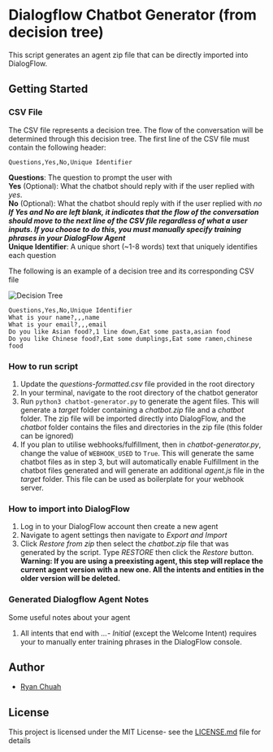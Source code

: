 # Dialogflow Chatbot Generator (from decision tree)
This script generates an agent zip file that can be directly
imported into DialogFlow. 


## Getting Started
### CSV File
The CSV file represents a decision tree. The flow of the conversation will
be determined through this decision tree.
The first line of the CSV file must contain the following header:

    Questions,Yes,No,Unique Identifier
    
**Questions**: The question to prompt the user with  
**Yes** (Optional): What the chatbot should reply with if the user replied with *yes*.   
**No** (Optional): What the chatbot should reply with if the user replied with *no*  
**_If Yes and No are left blank, it indicates that the flow of the conversation should move to the next line of the CSV file 
regardless of what a user inputs. If you choose to do this, you must
manually specify training phrases in your DialogFlow Agent_**  
**Unique Identifier**: A unique short (~1-8 words) text that uniquely identifies each question  

The following is an example of a decision tree and its corresponding CSV file  

![Decision Tree](https://res.cloudinary.com/cyhiee123/image/upload/v1582307849/Decision_Tree_wlwjdp.png "Food Decision Tree")

    Questions,Yes,No,Unique Identifier
    What is your name?,,,name
    What is your email?,,,email
    Do you like Asian food?,1 line down,Eat some pasta,asian food
    Do you like Chinese food?,Eat some dumplings,Eat some ramen,chinese food
    
### How to run script
1. Update the *questions-formatted.csv* file provided in the root directory
2. In your terminal, navigate to the root directory of the chatbot generator
3. Run `python3 chatbot-generator.py` to generate the agent files. This will generate a *target* folder
containing a *chatbot.zip* file and a *chatbot* folder. The zip file will be 
imported directly into DialogFlow, and the *chatbot* folder contains the files and
directories in the zip file (this folder can be ignored)
4. If you plan to utilise webhooks/fulfillment, then in *chatbot-generator.py*,
change the value of `WEBHOOK_USED` to `True`. This will generate the same chatbot files as in step 3,
but will automatically enable Fulfillment in the chatbot files generated and will generate an additional
*agent.js* file in the *target* folder. This file can be used as boilerplate for your webhook server.


### How to import into DialogFlow
1. Log in to your DialogFlow account then create a new agent
2. Navigate to agent settings then navigate to *Export and Import*
3. Click *Restore from zip* then select the *chatbot.zip* file that
was generated by the script. Type *RESTORE* then click the *Restore*
button.  
**Warning: If you are using a preexisting agent, this step will 
replace the current agent version with a new one. All the 
intents and entities in the older version will be deleted.**


### Generated Dialogflow Agent Notes
Some useful notes about your agent
1. All intents that end with *...- Initial* (except the Welcome Intent) 
requires your to manually enter training phrases in the DialogFlow console.  

## Author
* [Ryan Chuah](https://github.com/ryanchuah/)

## License
This project is licensed under the MIT License- see the [LICENSE.md](LICENSE.md) file for details